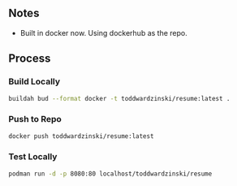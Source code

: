 ## Notes
* Built in docker now.  Using dockerhub as the repo.

## Process
### Build Locally
```bash
buildah bud --format docker -t toddwardzinski/resume:latest .
```

### Push to Repo
```bash
docker push toddwardzinski/resume:latest
```

### Test Locally
```bash
podman run -d -p 8080:80 localhost/toddwardzinski/resume
```